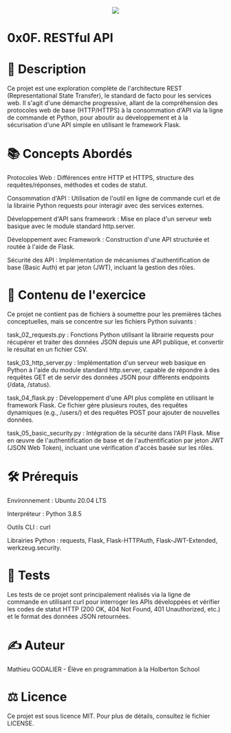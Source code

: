 <p align="center">
<img src="https://github.com/Mathieu7483/Aiko78-Photgraphy/blob/main/img/python%20n%C3%A9on%20carte%20%C3%A9l%C3%A9ctronique.png">
</p>

# 0x0F. RESTful API
# 📝 Description
Ce projet est une exploration complète de l'architecture REST (Representational State Transfer), le standard de facto pour les services web. Il s'agit d'une démarche progressive, allant de la compréhension des protocoles web de base (HTTP/HTTPS) à la consommation d'API via la ligne de commande et Python, pour aboutir au développement et à la sécurisation d'une API simple en utilisant le framework Flask.

# 📚 Concepts Abordés
Protocoles Web : Différences entre HTTP et HTTPS, structure des requêtes/réponses, méthodes et codes de statut.

Consommation d'API : Utilisation de l'outil en ligne de commande curl et de la librairie Python requests pour interagir avec des services externes.

Développement d'API sans framework : Mise en place d'un serveur web basique avec le module standard http.server.

Développement avec Framework : Construction d'une API structurée et routée à l'aide de Flask.

Sécurité des API : Implémentation de mécanismes d'authentification de base (Basic Auth) et par jeton (JWT), incluant la gestion des rôles.

# 📂 Contenu de l'exercice
Ce projet ne contient pas de fichiers à soumettre pour les premières tâches conceptuelles, mais se concentre sur les fichiers Python suivants :

task_02_requests.py : Fonctions Python utilisant la librairie requests pour récupérer et traiter des données JSON depuis une API publique, et convertir le résultat en un fichier CSV.

task_03_http_server.py : Implémentation d'un serveur web basique en Python à l'aide du module standard http.server, capable de répondre à des requêtes GET et de servir des données JSON pour différents endpoints (/data, /status).

task_04_flask.py : Développement d'une API plus complète en utilisant le framework Flask. Ce fichier gère plusieurs routes, des requêtes dynamiques (e.g., /users/<username>) et des requêtes POST pour ajouter de nouvelles données.

task_05_basic_security.py : Intégration de la sécurité dans l'API Flask. Mise en œuvre de l'authentification de base et de l'authentification par jeton JWT (JSON Web Token), incluant une vérification d'accès basée sur les rôles.

# 🛠️ Prérequis
Environnement : Ubuntu 20.04 LTS

Interpréteur : Python 3.8.5

Outils CLI : curl

Librairies Python : requests, Flask, Flask-HTTPAuth, Flask-JWT-Extended, werkzeug.security.

# 🚀 Tests
Les tests de ce projet sont principalement réalisés via la ligne de commande en utilisant curl pour interroger les APIs développées et vérifier les codes de statut HTTP (200 OK, 404 Not Found, 401 Unauthorized, etc.) et le format des données JSON retournées.

# ✍️ Auteur
Mathieu GODALIER - Élève en programmation à la Holberton School

# ⚖️ Licence
Ce projet est sous licence MIT. Pour plus de détails, consultez le fichier LICENSE.